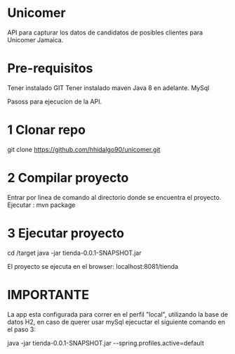 # Unicomer
API para capturar los datos de candidatos de posibles clientes para Unicomer Jamaica.

# Pre-requisitos

Tener instalado GIT
Tener instalado maven
Java 8 en adelante.
MySql

Pasoss para ejecucion de la API.

# 1 Clonar repo

git clone https://github.com/hhidalgo90/unicomer.git

# 2 Compilar proyecto

Entrar por linea de comando al directorio donde se encuentra el proyecto.
Ejecutar : mvn package

# 3 Ejecutar proyecto

cd /target
java -jar tienda-0.0.1-SNAPSHOT.jar

El proyecto se ejecuta en el browser: localhost:8081/tienda

# IMPORTANTE

La app esta configurada para correr en el perfil "local", utilizando la base de datos H2, en caso de querer usar mySql 
ejecuctar el siguiente comando en el paso 3:

java -jar tienda-0.0.1-SNAPSHOT.jar --spring.profiles.active=default
